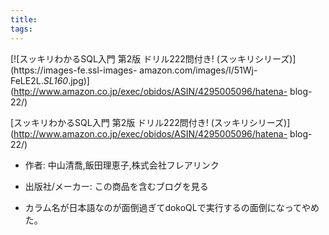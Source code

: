 ```yaml
---
title: 
tags: 
---
```

[![スッキリわかるSQL入門 第2版 ドリル222問付き! \(スッキリシリーズ\)](https://images-fe.ssl-images-
amazon.com/images/I/51Wj-
FeLE2L._SL160_.jpg)](http://www.amazon.co.jp/exec/obidos/ASIN/4295005096/hatena-
blog-22/)

[スッキリわかるSQL入門 第2版 ドリル222問付き!
(スッキリシリーズ)](http://www.amazon.co.jp/exec/obidos/ASIN/4295005096/hatena-
blog-22/)

  * 作者: 中山清喬,飯田理恵子,株式会社フレアリンク
  * 出版社/メーカー: この商品を含むブログを見る

  * カラム名が日本語なのが面倒過ぎてdokoQLで実行するの面倒になってやめた。